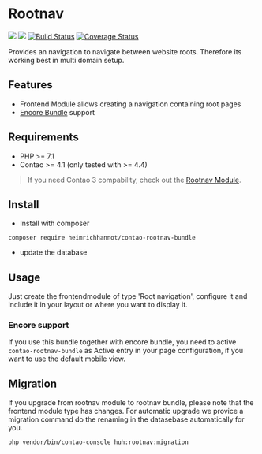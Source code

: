 # Rootnav 

[![](https://img.shields.io/packagist/v/heimrichhannot/contao-rootnav-bundle.svg)](https://packagist.org/packages/heimrichhannot/contao-rootnav-bundle)
[![](https://img.shields.io/packagist/dt/heimrichhannot/contao-rootnav-bundle.svg)](https://packagist.org/packages/heimrichhannot/contao-rootnav-bundle)
[![Build Status](https://travis-ci.org/heimrichhannot/contao-rootnav-bundle.svg?branch=master)](https://travis-ci.org/heimrichhannot/contao-rootnav-bundle)
[![Coverage Status](https://coveralls.io/repos/github/heimrichhannot/contao-rootnav-bundle/badge.svg?branch=master)](https://coveralls.io/github/heimrichhannot/contao-rootnav-bundle?branch=master)


Provides an navigation to navigate between website roots. Therefore its working best in multi domain setup.

## Features

* Frontend Module allows creating a navigation containing root pages
* [Encore Bundle](https://github.com/heimrichhannot/contao-encore-bundle) support

## Requirements

* PHP >= 7.1
* Contao >= 4.1 (only tested with >= 4.4)

> If you need Contao 3 compability, check out the [Rootnav Module](https://github.com/heimrichhannot/contao-rootnav).

## Install

* Install with composer

```
composer require heimrichhannot/contao-rootnav-bundle
```
* update the database

## Usage

Just create the frontendmodule of type 'Root navigation', configure it and include it in your layout or where you want to display it. 

### Encore support

If you use this bundle together with encore bundle, you need to active `contao-rootnav-bundle` as Active entry in your page configuration, if you want to use the default mobile view.

## Migration

If you upgrade from rootnav module to rootnav bundle, please note that the frontend module type has changes. For automatic upgrade we provice a migration command do the renaming in the datasebase automatically for you.

```
php vendor/bin/contao-console huh:rootnav:migration
```

